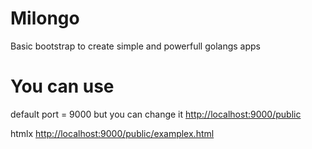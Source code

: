 # Milongo

Basic bootstrap to create simple and powerfull golangs apps

# You can use

default port = 9000 but you can change it 
[http://localhost:9000/public](http://localhost:9000/public)

htmlx
[http://localhost:9000/public/examplex.html](http://localhost:9000/public/examplex.html)